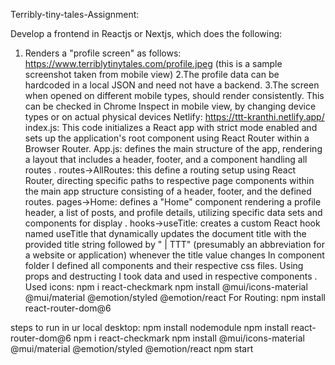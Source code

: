 Terribly-tiny-tales-Assignment:

Develop a frontend in Reactjs or Nextjs, which does the following:
1. Renders a "profile screen" as follows: https://www.terriblytinytales.com/profile.jpeg (this is a sample screenshot taken from mobile view)
2.The profile data can be hardcoded in a local JSON and need not have a backend.
3.The screen when opened on different mobile types, should render consistently. This can be checked in Chrome Inspect in mobile view, by changing device types or on actual physical devices
Netlify:  https://ttt-kranthi.netlify.app/
index.js:
This code initializes a React app with strict mode enabled and sets up the application's root component using React Router within a Browser Router.
App.js:
defines the main structure of the app, rendering a layout that includes a header, footer, and a component handling all routes .
routes->AllRoutes:
this define a routing setup using React Router, directing specific paths to respective page components within the main app structure consisting of a header, footer, and the defined routes.
pages->Home:
defines a "Home" component rendering a profile header, a list of posts, and profile details, utilizing specific data sets and components for display .
hooks->useTitle:
creates a custom React hook named useTitle that dynamically updates the document title with the provided title string followed by " | TTT" (presumably an abbreviation for a website or application) whenever the title value changes
In component folder I defined all components and their respective css files.
Using props and destructing I took data and used in respective components .
Used icons:
npm i react-checkmark 
npm install @mui/icons-material @mui/material @emotion/styled @emotion/react
For Routing:
npm install react-router-dom@6

steps to run in ur local desktop:
npm install nodemodule
npm install react-router-dom@6
npm i react-checkmark 
npm install @mui/icons-material @mui/material @emotion/styled @emotion/react
npm start


